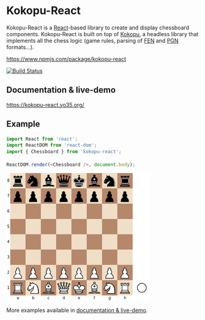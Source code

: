 Kokopu-React
============

Kokopu-React is a [React](https://reactjs.org/)-based library to create and display chessboard components.
Kokopu-React is built on top of [Kokopu](https://www.npmjs.com/package/kokopu), a headless library that
implements all the chess logic (game rules, parsing of [FEN](https://en.wikipedia.org/wiki/Forsyth%E2%80%93Edwards_Notation)
and [PGN](https://en.wikipedia.org/wiki/Portable_Game_Notation) formats...).

https://www.npmjs.com/package/kokopu-react

[![Build Status](https://travis-ci.com/yo35/kokopu-react.svg?branch=master)](https://travis-ci.com/yo35/kokopu-react)



Documentation & live-demo
-------------------------

https://kokopu-react.yo35.org/



Example
-------

```javascript
import React from 'react';
import ReactDOM from 'react-dom';
import { Chessboard } from 'kokopu-react';

ReactDOM.render(<Chessboard />, document.body);
```

![Chessboard component](test/references/02_chessboard_simple/0.png)

More examples available in [documentation & live-demo](https://kokopu-react.yo35.org/).
